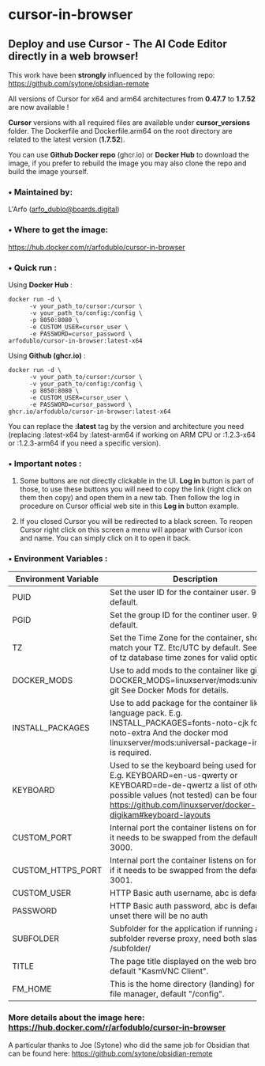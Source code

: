 # cursor-in-browser
## Deploy and use **Cursor - The AI Code Editor** directly in a **web browser**!

This work have been **strongly** influenced by the following repo: https://github.com/sytone/obsidian-remote

All versions of Cursor for x64 and arm64 architectures from **0.47.7** to **1.7.52** are now available !

**Cursor** versions with all required files are available under **cursor_versions** folder. The Dockerfile and Dockerfile.arm64 on the root directory are related to the latest version (**1.7.52**).

You can use **Github Docker repo** (ghcr.io) or **Docker Hub** to download the image, if you prefer to rebuild the image you may also clone the repo and build the image yourself.

### **• Maintained by:**

L'Arfo (arfo_dublo@boards.digital)⁠

### **• Where to get the image:**

https://hub.docker.com/r/arfodublo/cursor-in-browser

### **• Quick run :** 

Using **Docker Hub** :

```
docker run -d \
      -v your_path_to/cursor:/cursor \
      -v your_path_to/config:/config \
      -p 8050:8080 \
      -e CUSTOM_USER=cursor_user \
      -e PASSWORD=cursor_password \
arfodublo/cursor-in-browser:latest-x64
```

Using **Github (ghcr.io)** :

```
docker run -d \
      -v your_path_to/cursor:/cursor \
      -v your_path_to/config:/config \
      -p 8050:8080 \
      -e CUSTOM_USER=cursor_user \
      -e PASSWORD=cursor_password \
ghcr.io/arfodublo/cursor-in-browser:latest-x64
```

You can replace the **:latest** tag by the version and architecture you need (replacing :latest-x64 by :latest-arm64 if working on ARM CPU or :1.2.3-x64 or :1.2.3-arm64 if you need a specific version).

### **• Important notes :**

1. Some buttons are not directly clickable in the UI. **Log in** button is part of those, to use these buttons you will need to copy the link (right click on them then copy) and open them in a new tab. Then follow the log in procedure on Cursor official web site in this **Log in** button example.

2. If you closed Cursor you will be redirected to a black screen. To reopen Cursor right click on this screen a menu will appear with Cursor icon and name. You can simply click on it to open it back.

### **• Environment Variables :** 

|Environment Variable |	Description|
|---|---|
|PUID|	Set the user ID for the container user. 911 by default.|
|PGID|	Set the group ID for the continer user. 911 by default.|
|TZ|	Set the Time Zone for the container, should match your TZ. Etc/UTC by default. See List of tz database time zones for valid options.|
|DOCKER_MODS|	Use to add mods to the container like git. E.g. DOCKER_MODS=linuxserver/mods:universal-git See Docker Mods for details.|
|INSTALL_PACKAGES|	Use to add package for the container like language pack. E.g. INSTALL_PACKAGES=fonts-noto-cjk fonts-noto-extra And the docker mod linuxserver/mods:universal-package-install is required.|
|KEYBOARD|	Used to se the keyboard being used for input. E.g. KEYBOARD=en-us-qwerty or KEYBOARD=de-de-qwertz a list of other possible values (not tested) can be found at https://github.com/linuxserver/docker-digikam#keyboard-layouts|
|CUSTOM_PORT|	Internal port the container listens on for http if it needs to be swapped from the default 3000.|
|CUSTOM_HTTPS_PORT|	Internal port the container listens on for https if it needs to be swapped from the default 3001.|
|CUSTOM_USER|	HTTP Basic auth username, abc is default.|
|PASSWORD|	HTTP Basic auth password, abc is default. If unset there will be no auth|
|SUBFOLDER|	Subfolder for the application if running a subfolder reverse proxy, need both slashes IE /subfolder/|
|TITLE|	The page title displayed on the web browser, default "KasmVNC Client".|
|FM_HOME|	This is the home directory (landing) for the file manager, default "/config".|

### More details about the image here: https://hub.docker.com/r/arfodublo/cursor-in-browser

A particular thanks to Joe (Sytone) who did the same job for Obsidian that can be found here: https://github.com/sytone/obsidian-remote
